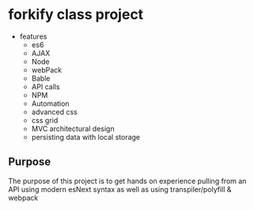 # forkify class project 

* features
	* es6 
	* AJAX 
	* Node 
	* webPack
	* Bable
	* API calls
	* NPM
	* Automation
	* advanced css
	* css grid
	* MVC architectural design
	* persisting data with local storage

## Purpose 

The purpose of this project is to get hands on experience pulling from an API using modern esNext syntax as well as using transpiler/polyfill & webpack
